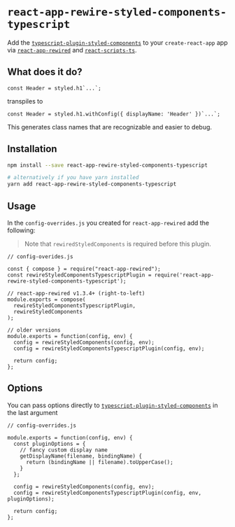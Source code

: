 # `react-app-rewire-styled-components-typescript`

Add the [`typescript-plugin-styled-components`](https://github.com/Igorbek/typescript-plugin-styled-components) to your `create-react-app` app via [`react-app-rewired`](https://github.com/timarney/react-app-rewired) and [`react-scripts-ts`](https://github.com/wmonk/create-react-app-typescript).

## What does it do?

```JS
const Header = styled.h1`...`;
```

transpiles to

```JS
const Header = styled.h1.withConfig({ displayName: 'Header' })`...`;
```

This generates class names that are recognizable and easier to debug.

## Installation

```sh
npm install --save react-app-rewire-styled-components-typescript

# alternatively if you have yarn installed
yarn add react-app-rewire-styled-components-typescript
```

## Usage

In the `config-overrides.js` you created for `react-app-rewired` add the following:

> Note that `rewiredStyledComponents` is required before this plugin.

```JS
// config-overides.js

const { compose } = require("react-app-rewired");
const rewireStyledComponentsTypescriptPlugin = require('react-app-rewire-styled-components-typescript');

// react-app-rewired v1.3.4+ (right-to-left)
module.exports = compose(
  rewireStyledComponentsTypescriptPlugin,
  rewireStyledComponents
);

// older versions
module.exports = function(config, env) {
  config = rewireStyledComponents(config, env);
  config = rewireStyledComponentsTypescriptPlugin(config, env);

  return config;
};
```

## Options

You can pass options directly to [`typescript-plugin-styled-components`](https://github.com/Igorbek/typescript-plugin-styled-components) in the last argument

```JS
// config-overrides.js

module.exports = function(config, env) {
  const pluginOptions = {
    // fancy custom display name
    getDisplayName(filename, bindingName) {
      return (bindingName || filename).toUpperCase();
    }
  };

  config = rewireStyledComponents(config, env);
  config = rewireStyledComponentsTypescriptPlugin(config, env, pluginOptions);

  return config;
};
```
